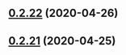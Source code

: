 ## [0.2.22](https://github.com/tufan-io/simple-ci/compare/v0.2.20...v0.2.22) (2020-04-26)



## [0.2.21](https://github.com/tufan-io/simple-ci/compare/v0.2.20...v0.2.21) (2020-04-25)



